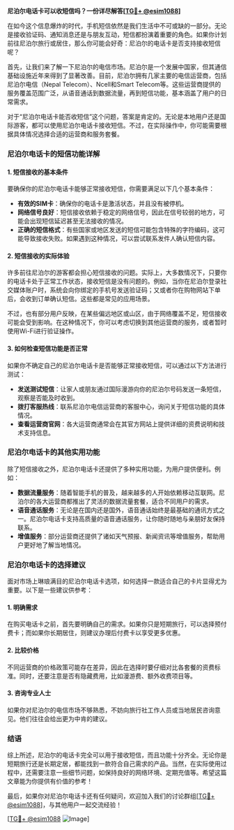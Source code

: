 **尼泊尔电话卡可以收短信吗？一份详尽解答[[TG💪+ @esim1088](https://t.me/s/esim1088)]**

在如今这个信息爆炸的时代，手机短信依然是我们生活中不可或缺的一部分。无论是接收验证码、通知消息还是与朋友互动，短信都扮演着重要的角色。如果你计划前往尼泊尔旅行或居住，那么你可能会好奇：尼泊尔的电话卡是否支持接收短信呢？

首先，让我们来了解一下尼泊尔的电信市场。尼泊尔是一个发展中国家，但其通信基础设施近年来得到了显著改善。目前，尼泊尔拥有几家主要的电信运营商，包括尼泊尔电信（Nepal Telecom）、Ncell和Smart Telecom等。这些运营商提供的服务覆盖范围广泛，从语音通话到数据流量，再到短信功能，基本涵盖了用户的日常需求。

对于“尼泊尔电话卡能否收短信”这个问题，答案是肯定的。无论是本地用户还是国际游客，都可以使用尼泊尔电话卡接收短信。不过，在实际操作中，你可能需要根据具体情况选择合适的运营商和服务套餐。

### 尼泊尔电话卡的短信功能详解

#### 1. **短信接收的基本条件**
要确保你的尼泊尔电话卡能够正常接收短信，你需要满足以下几个基本条件：
- **有效的SIM卡**：确保你的电话卡是激活状态，并且没有被停机。
- **网络信号良好**：短信接收依赖于稳定的网络信号，因此在信号较弱的地方，可能会出现短信延迟甚至无法接收的情况。
- **正确的短信格式**：有些国家或地区发送的短信可能包含特殊的字符编码，这可能导致接收失败。如果遇到这种情况，可以尝试联系发件人确认短信内容。

#### 2. **短信接收的实际体验**
许多前往尼泊尔的游客都会担心短信接收的问题。实际上，大多数情况下，只要你的电话卡处于正常工作状态，接收短信是没有问题的。例如，当你在尼泊尔登录社交媒体账户时，系统会向你绑定的手机号发送验证码；又或者你在购物网站下单后，会收到订单确认短信。这些都是常见的应用场景。

不过，也有部分用户反映，在某些偏远地区或山区，由于网络覆盖不足，短信接收可能会受到影响。在这种情况下，你可以考虑切换到其他运营商的服务，或者暂时使用Wi-Fi进行验证操作。

#### 3. **如何检查短信功能是否正常**
如果你不确定自己的尼泊尔电话卡是否能够正常接收短信，可以通过以下方法进行测试：
- **发送测试短信**：让家人或朋友通过国际漫游向你的尼泊尔号码发送一条短信，观察是否能及时收到。
- **拨打客服热线**：联系尼泊尔电信运营商的客服中心，询问关于短信功能的具体情况。
- **查看运营商官网**：各大运营商通常会在其官方网站上提供详细的资费说明和技术支持信息。

### 尼泊尔电话卡的其他实用功能

除了短信接收之外，尼泊尔电话卡还提供了多种实用功能，为用户提供便利。例如：
- **数据流量服务**：随着智能手机的普及，越来越多的人开始依赖移动互联网。尼泊尔的各大运营商都推出了灵活的数据流量套餐，适合不同用户的需求。
- **语音通话服务**：无论是在国内还是国外，语音通话始终是最基础的通讯方式之一。尼泊尔电话卡支持高质量的语音通话服务，让你随时随地与亲朋好友保持联系。
- **增值服务**：部分运营商还提供了诸如天气预报、新闻资讯等增值服务，帮助用户更好地了解当地情况。

### 尼泊尔电话卡的选择建议

面对市场上琳琅满目的尼泊尔电话卡选项，如何选择一款适合自己的卡片显得尤为重要。以下是一些建议供参考：

#### 1. **明确需求**
在购买电话卡之前，首先要明确自己的需求。如果你只是短期旅行，可以选择预付费卡；而如果你长期居住，则建议办理后付费卡以享受更多优惠。

#### 2. **比较价格**
不同运营商的价格政策可能存在差异，因此在选择时要仔细对比各套餐的资费标准。同时，还要注意是否有隐藏费用，比如漫游费、额外收费项目等。

#### 3. **咨询专业人士**
如果你对尼泊尔的电信市场不够熟悉，不妨向旅行社工作人员或当地居民咨询意见。他们往往会给出更为中肯的建议。

### 结语

综上所述，尼泊尔的电话卡完全可以用于接收短信，而且功能十分齐全。无论你是短期旅行还是长期定居，都能找到一款符合自己需求的产品。当然，在实际使用过程中，还需要注意一些细节问题，如保持良好的网络环境、定期充值等。希望这篇文章能为你提供有价值的参考！

最后，如果你对尼泊尔电话卡还有任何疑问，欢迎加入我们的讨论群组[[TG💪+ @esim1088](https://t.me/s/esim1088)]，与其他用户一起交流经验！ 

[[TG💪+ @esim1088](https://t.me/s/esim1088) ![Image](https://i.postimg.cc/4NQfJmqS/Snipaste-2025-05-13-00-14-12.png)]